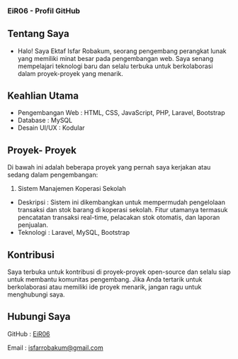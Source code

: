 ### <img src="https://komarev.com/ghpvc/?username=EiR06&style=flat-square&color=blue" alt=""/>

### EiR06 - Profil GitHub
## Tentang Saya
 - Halo! Saya Ektaf Isfar Robakum, seorang pengembang perangkat lunak yang memiliki minat besar pada pengembangan web. Saya senang mempelajari teknologi baru dan selalu terbuka untuk berkolaborasi dalam proyek-proyek yang menarik.

## Keahlian Utama
- Pengembangan Web : HTML, CSS, JavaScript, PHP, Laravel, Bootstrap
- Database : MySQL
- Desain UI/UX : Kodular

## Proyek- Proyek
Di bawah ini adalah beberapa proyek yang pernah saya kerjakan atau sedang dalam pengembangan:

 1. Sistem Manajemen Koperasi Sekolah

- Deskripsi : Sistem ini dikembangkan untuk mempermudah pengelolaan transaksi dan stok barang di koperasi sekolah. Fitur utamanya termasuk pencatatan transaksi real-time, pelacakan stok otomatis, dan laporan penjualan.
- Teknologi : Laravel, MySQL, Bootstrap

## Kontribusi
Saya terbuka untuk kontribusi di proyek-proyek open-source dan selalu siap untuk membantu komunitas pengembang. Jika Anda tertarik untuk berkolaborasi atau memiliki ide proyek menarik, jangan ragu untuk menghubungi saya.

## Hubungi Saya
GitHub : <a rel="noreferrer" target="_new" href="https://github.com/eir06">EiR06</a>

Email : isfarrobakum@gmail.com

